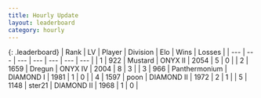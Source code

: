 ```yaml
---
title: Hourly Update
layout: leaderboard
category: hourly
---
```


{: .leaderboard}
| Rank | LV | Player | Division | Elo | Wins | Losses |
| --- | --- | --- | --- | --- | --- | --- |
| <span data-change="0">1</span> | 922 | <span title="ID: 611082">Mustard</span> | ONYX II | <span data-change="0">2054</span> | <span data-change="0">5</span> | <span data-change="0">0</span> |
| <span data-change="0">2</span> | 1659 | <span title="ID: 337810">Dregun</span> | ONYX IV | <span data-change="0">2004</span> | <span data-change="0">8</span> | <span data-change="0">3</span> |
| <span data-change="0">3</span> | 966 | <span title="ID: 154837">Panthermonium</span> | DIAMOND I | <span data-change="0">1981</span> | <span data-change="0">1</span> | <span data-change="0">0</span> |
| <span data-change="-">4</span> | 1597 | <span title="ID: 540690">poon</span> | DIAMOND II | <span data-change="-">1972</span> | <span data-change="-">2</span> | <span data-change="-">1</span> |
| <span data-change="-">5</span> | 1148 | <span title="ID: 652474">ster21</span> | DIAMOND II | <span data-change="-">1968</span> | <span data-change="-">1</span> | <span data-change="-">0</span> |